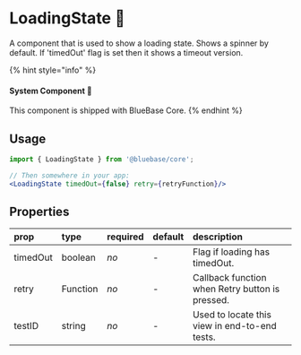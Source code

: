 # LoadingState 📌

A component that is used to show a loading state. Shows a spinner by default. If 'timedOut' flag is set then it shows a timeout version.

{% hint style="info" %}
#### System Component 📌

This component is shipped with BlueBase Core.
{% endhint %}

## Usage

```jsx
import { LoadingState } from '@bluebase/core';

// Then somewhere in your app:
<LoadingState timedOut={false} retry={retryFunction}/>
```

## Properties

| prop | type | required | default | description |
| :--- | :--- | :--- | :--- | :--- |
| timedOut | boolean | _no_ | - | Flag if loading has timedOut. |
| retry | Function | _no_ | - | Callback function when Retry button is pressed. |
| testID | string | _no_ | - | Used to locate this view in end-to-end tests. |


